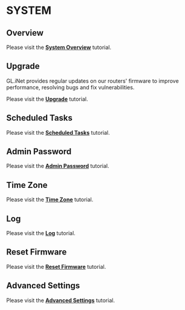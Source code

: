 # SYSTEM

## Overview

Please visit the [**System Overview**](../../../tutorials/system_overview/) tutorial.

## Upgrade

GL.iNet provides regular updates on our routers' firmware to improve performance, resolving bugs and fix vulnerabilities.

Please visit the [**Upgrade**](../../../tutorials/firmware_upgrade/) tutorial.

## Scheduled Tasks

Please visit the [**Scheduled Tasks**](../../../tutorials/scheduled_tasks/) tutorial.

## Admin Password

Please visit the [**Admin Password**](../../../tutorials/admin_password/) tutorial.

## Time Zone

Please visit the  [**Time Zone**](../../../tutorials/time_zone/) tutorial.

## Log

Please visit the [**Log**](../../../tutorials/log/) tutorial.

## Reset Firmware

Please visit the [**Reset Firmware**](../../../tutorials/reset_firmware/) tutorial.

## Advanced Settings

Please visit the [**Advanced Settings**](../../../tutorials/advanced_settings/) tutorial.
